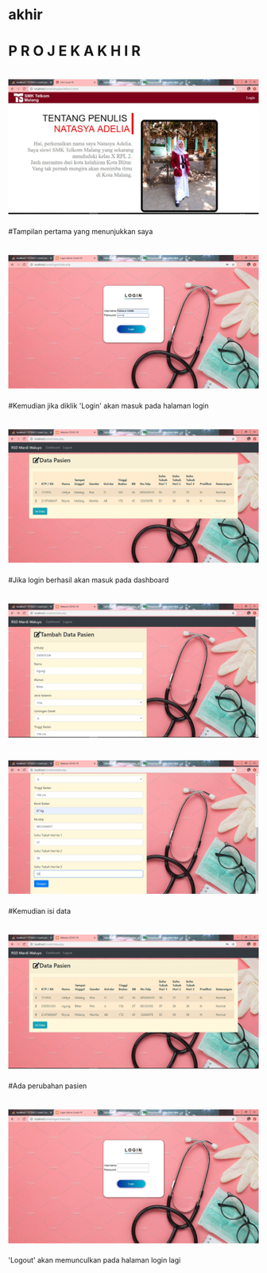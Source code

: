 # akhir
# P R O J E K  A K H I R 
# ![AltText](https://github.com/natasyaadelia/akhir/blob/master/1.JPG)
#Tampilan pertama yang menunjukkan saya
# ![AltText](https://github.com/natasyaadelia/akhir/blob/master/2.JPG)
#Kemudian jika diklik 'Login' akan masuk pada halaman login
# ![AltText](https://github.com/natasyaadelia/akhir/blob/master/3.JPG)
#Jika login berhasil akan masuk pada dashboard
# ![AltText](https://github.com/natasyaadelia/akhir/blob/master/4.JPG)
# ![AltText](https://github.com/natasyaadelia/akhir/blob/master/5.JPG)
#Kemudian isi data 
# ![AltText](https://github.com/natasyaadelia/akhir/blob/master/akhir.JPG)
#Ada perubahan pasien
# ![AltText](https://github.com/natasyaadelia/akhir/blob/master/akhirr.JPG)
'Logout' akan memunculkan pada halaman login lagi

